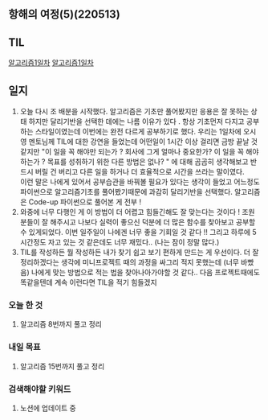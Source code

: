 ## 항해의 여정(5)(220513)

## TIL

[알고리즘1일차]("algorithm/programmers01.md")
[알고리즘1일차]("algorithm/programmers01.md")

## 일지

1. 오늘 다시 조 배분을 시작했다. 알고리즘은 기초만 풀어봤지만 응용은 잘 못하는 상태 하지만 달리기반을 선택한 데에는 나름 이유가 있다 . 항상 기초먼저 다지고 공부하는 스타일이였는데 이번에는 완전 다르게 공부하기로 했다.
   우리는 1일차에 오시영 멘토님께 TIL에 대한 강연을 들었는데 어떤일이 1시간 이상 걸리면 금방 끝날 것 같지만 "이 일을 꼭 해야만 되는가 ? 회사에 그게 얼마나 중요한가? 이 일을 꼭 해야하는가 ? 목표를 성취하기 위한 다른 방법은 없나? " 에 대해 곰곰히 생각해보고 반드시 버릴 건 버리고 다른 일을 하거나 더 효율적으로 시간을 쓰라는 말이였다. <br>
   이런 말은 나에게 있어서 공부습관을 바꿔볼 필요가 있다는 생각이 들었고 어느정도 파이썬으로 알고리즘기초를 풀어봤기때문에 과감히 달리기반을 선택했다. 알고리즘은 Code-up 파이썬으로 풀어본 게 전부 !
2. 와중에 너무 다행인 게 이 방법이 더 어렵고 힘들긴해도 잘 맞는다는 것이다 ! 조원분들이 잘 해주시고 나보다 실력이 좋으신 덕분에 더 많은 함수를 찾아보고 공부할 수 있게되었다. 이번 일주일이 나에겐 너무 좋을 기회일 것 같다 !! 그리고 하루에 5시간정도 자고 있는 것 같은데도 너무 재밌다.. (나는 잠이 정말 많다.)
3. TIL를 작성하든 뭘 작성하든 내가 찾기 쉽고 보기 편하게 만드는 게 우선이다. 더 잘 정리하겠다는 생각에 미니프로젝트 때의 과정을 싸그리 적지 못했는데 (너무 바빴음) 나에게 맞는 방법으로 적는 법을 찾아나아가야할 것 같다.. 다음 프로젝트때에도 똑같을텐데 계속 이런다면 TIL을 적기 힘들겠지

### 오늘 한 것

1. 알고리즘 8번까지 풀고 정리

### 내일 목표

1. 알고리즘 15번까지 풀고 정리

### 검색해야할 키워드

1. 노션에 업데이트 중

